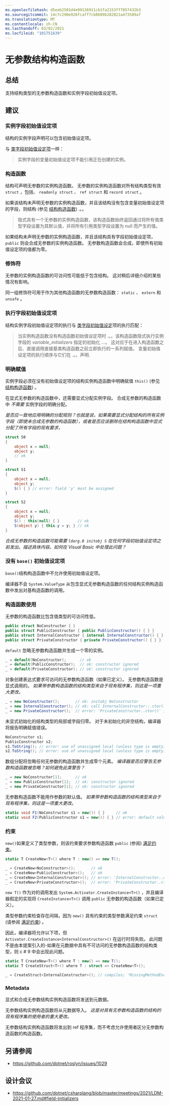 ```yaml
---
ms.openlocfilehash: d5eeb2501d4e99136911cb1fa2153ff7057432b3
ms.sourcegitcommit: 14c7c290e926fcaff7cb8609b282821a473589af
ms.translationtype: MT
ms.contentlocale: zh-CN
ms.lasthandoff: 03/02/2021
ms.locfileid: "101751639"
---
```

# <a name="parameterless-struct-constructors"></a>无参数结构构造函数

## <a name="summary"></a>总结

支持结构类型的无参数构造函数和实例字段初始值设定项。

## <a name="proposal"></a>建议

### <a name="instance-field-initializers"></a>实例字段初始值设定项
结构的实例字段声明可以包含初始值设定项。

与 [类字段初始值设定项](https://github.com/dotnet/csharplang/blob/master/spec/classes.md#instance-field-initialization)一样：
> 实例字段的变量初始值设定项不能引用正在创建的实例。 

### <a name="constructors"></a>构造函数
结构可声明无参数的实例构造函数。
无参数的实例构造函数对所有结构类型有效 `struct` ，包括、 `readonly struct` 、 `ref struct` 和 `record struct` 。

如果该结构未声明无参数的实例构造函数，并且该结构没有包含变量初始值设定项的字段，则结构 (参见 [结构构造函数](https://github.com/dotnet/csharplang/blob/master/spec/structs.md#constructors)) .。。
> 隐式具有一个无参数的实例构造函数，该构造函数始终返回通过将所有值类型字段设置为其默认值，并将所有引用类型字段设置为 null 而产生的值。

如果结构未声明无参数的实例构造函数，并且该结构具有字段初始值设定项， `public` 则会合成无参数的实例构造函数。
无参数构造函数会合成，即使所有初始值设定项的值都为零。

### <a name="modifiers"></a>修饰符
无参数的实例构造函数的可访问性可能低于包含结构。
这对稍后详细介绍的某些情况有影响。

同一组修饰符可用于作为其他构造函数的无参数构造函数： `static` 、 `extern` 和 `unsafe` 。

### <a name="executing-field-initializers"></a>执行字段初始值设定项
结构实例字段初始值设定项的执行与 [类字段初始值设定](https://github.com/dotnet/csharplang/blob/master/spec/classes.md#instance-variable-initializers)项的执行匹配：
> 当实例构造函数没有构造函数初始值设定项时 .。。该构造函数隐式执行实例字段的 _variable_initializers_ 指定的初始化 ...。 这对应于在进入构造函数之后、直接调用直接基类构造函数之前立即执行的一系列赋值。 变量初始值设定项的执行顺序与它们在 .。。声明.

### <a name="definite-assignment"></a>明确赋值
实例字段必须在没有初始值设定项的结构实例构造函数中明确赋值 `this()` (参见 [结构构造函数](https://github.com/dotnet/csharplang/blob/master/spec/structs.md#constructors)) 。

在显式无参数的构造函数中，还需要显式分配实例字段。
合成无参数的构造函数中 _不需要_ 实例字段的明确分配。

_是否应一致地应用明确的分配规则？也就是说，如果需要显式分配结构的所有实例字段（即使未合成无参数的构造函数），或者是否应该删除在结构构造函数中显式分配了所有字段的现有要求，_
```csharp
struct S0
{
    object x = null;
    object y;
    // ok
}

struct S1
{
    object x = null;
    object y;
    S() { } // error: field 'y' must be assigned
}

struct S2
{
    object x = null;
    object y;
    S() : this(null) { }        // ok
    S(object y) { this.y = y; } // ok
}
```

_合成无参数的构造函数可能需要 `ldarg.0 initobj S` 在任何字段初始值设定项之前发出。描述具体内容。如何在 Visual Basic 中处理此问题？_

### <a name="no-base-initializer"></a>没有 `base()` 初始值设定项
`base()`结构构造函数中不允许使用初始值设定项。

编译器不会 `System.ValueType` 从包含显式无参数构造函数的任何结构实例构造函数中发出对基构造函数的调用。

### <a name="constructor-use"></a>构造函数使用

无参数的构造函数比包含值类型的可访问性低。
```csharp
public struct NoConstructor { }
public struct PublicConstructor { public PublicConstructor() { } }
public struct InternalConstructor { internal InternalConstructor() { } }
public struct PrivateConstructor { private PrivateConstructor() { } }
```

`default` 忽略无参数构造函数并生成一个零的实例。
```csharp
_ = default(NoConstructor);      // ok
_ = default(PublicConstructor);  // ok: constructor ignored
_ = default(PrivateConstructor); // ok: constructor ignored
```

对象创建表达式要求可访问的无参数构造函数（如果已定义）。
无参数构造函数是显式调用的。
_如果带参数构造函数的结构类型来自于现有程序集，则这是一项重大更改。_
```csharp
_ = new NoConstructor();       // ok: initobj NoConstructor
_ = new InternalConstructor(); // ok: call InternalConstructor::.ctor()
_ = new PrivateConstructor();  // error: 'PrivateConstructor..ctor()' is inaccessible
```

未显式初始化的结构类型的局部或字段归零。
对于未初始化的非空结构，编译器将报告明确赋值错误。 
```csharp
NoConstructor s1;
PublicConstructor s2;
s1.ToString(); // error: use of unassigned local (unless type is empty)
s2.ToString(); // error: use of unassigned local (unless type is empty)
```

数组分配将忽略任何无参数的构造函数并生成零个元素。
_编译器是否应警告无参数构造函数被忽略？如何避免此类警告？_
```csharp
_ = new NoConstructor[1];      // ok
_ = new PublicConstructor[1];  // ok: constructor ignored
_ = new PrivateConstructor[1]; // ok: constructor ignored
```

无参数构造函数不能用作参数的默认值。
_如果带参数构造函数的结构类型来自于现有程序集，则这是一项重大更改。_
```csharp
static void F1(NoConstructor s1 = new()) { }     // ok
static void F2(PublicConstructor s1 = new()) { } // error: default value must be constant
```

### <a name="constraints"></a>约束
`new()`如果定义了类型参数，则该约束要求参数构造函数 `public` (参阅) [满足约束](https://github.com/dotnet/csharplang/blob/master/spec/types.md#satisfying-constraints)。
```csharp
static T CreateNew<T>() where T : new() => new T();

_ = CreateNew<NoConstructor>();       // ok
_ = CreateNew<PublicConstructor>();   // ok
_ = CreateNew<InternalConstructor>(); // error: 'InternalConstructor..ctor()' is not public
_ = CreateNew<PrivateConstructor>();  // error: 'PrivateConstructor..ctor()' is not public
```

`new T()` 作为对的调用发出 `System.Activator.CreateInstance<T>()` ，并且编译器假定的实现将 `CreateInstance<T>()` 调用 `public` 无参数的构造函数（如果已定义）。

类型参数约束检查存在间隔，因为 `new()` 具有约束的类型参数满足约束 `struct` (请参阅 [满足约束](https://github.com/dotnet/csharplang/blob/master/spec/types.md#satisfying-constraints)) 。

因此，编译器将允许以下项，但 `Activator.CreateInstance<InternalConstructor>()` 在运行时将失败。
此问题不是由本提案引入的-如果在元数据中具有不可访问的无参数构造函数的结构类型，则 c # 9 中会出现此问题。
```csharp
static T CreateNew<T>() where T : new() => new T();
static T CreateStruct<T>() where T : struct => CreateNew<T>();

_ = CreateStruct<InternalConstructor>(); // compiles; 'MissingMethodException' at runtime
```

### <a name="metadata"></a>Metadata
显式和合成无参数结构实例构造函数将发送到元数据。

无参数结构实例构造函数将从元数据导入。
_这是对具有无参数构造函数的结构的现有程序集的使用者的重大更改。_

无参数结构实例构造函数将发出到 ref 程序集，而不考虑允许使用者区分无参数构造函数的构造函数。

## <a name="see-also"></a>另请参阅

- https://github.com/dotnet/roslyn/issues/1029

## <a name="design-meetings"></a>设计会议

- https://github.com/dotnet/csharplang/blob/master/meetings/2021/LDM-2021-01-27.md#field-initializers
